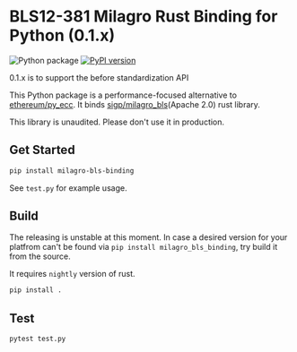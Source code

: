 # BLS12-381 Milagro Rust Binding for Python (0.1.x)

![Python package](https://github.com/ChihChengLiang/milagro_bls_binding/workflows/Python%20package/badge.svg)
[![PyPI version](https://badge.fury.io/py/milagro-bls-binding.svg)](https://badge.fury.io/py/milagro-bls-binding)

0.1.x is to support the before standardization API 

This Python package is a performance-focused alternative to [ethereum/py_ecc](https://github.com/ethereum/py_ecc/). It binds [sigp/milagro_bls](https://github.com/sigp/milagro_bls)(Apache 2.0) rust library.

This library is unaudited. Please don't use it in production.

## Get Started

```sh
pip install milagro-bls-binding
```

See `test.py` for example usage.

## Build

The releasing is unstable at this moment. In case a desired version for your platfrom can't be found via `pip install milagro_bls_binding`, try build it from the source.

It requires `nightly` version of rust.

```sh
pip install .
```

## Test

```sh
pytest test.py
```
